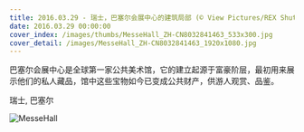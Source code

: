 ```yaml
---
title: 2016.03.29 - 瑞士，巴塞尔会展中心的建筑局部 (© View Pictures/REX Shutterstock)
date: 2016.03.29 00:00:00
cover_index: /images/thumbs/MesseHall_ZH-CN8032841463_533x300.jpg
cover_detail: /images/MesseHall_ZH-CN8032841463_1920x1080.jpg
---
```


巴塞尔会展中心是全球第一家公共美术馆，它的建立起源于富豪阶层，最初用来展示他们的私人藏品，馆中这些宝物如今已变成公共财产，供游人观赏、品鉴。

瑞士, 巴塞尔

![MesseHall](/images/MesseHall_ZH-CN8032841463_1920x1080.jpg)
